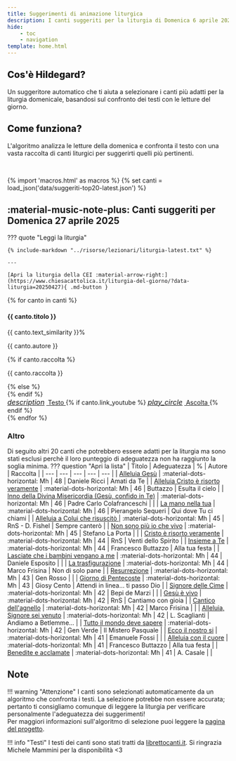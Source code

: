 ```yaml
---
title: Suggerimenti di animazione liturgica
description: I canti suggeriti per la liturgia di Domenica 6 aprile 2025
hide:
    - toc
    - navigation
template: home.html
---
```


<div class="grid md:grid-cols-2 gap-8 mb-12">
  <div class="bg-white rounded-lg shadow p-6 border-l-4 border-accent-500">
    <h2 class="text-2xl font-extrabold text-primary-800 mb-3" style="font-weight: 800 !important;">Cos'è Hildegard?</h2>
    <p class="text-gray-700">Un suggeritore automatico che ti aiuta a selezionare i canti più adatti per la liturgia domenicale, basandosi sul confronto dei testi con le letture del giorno.</p>
  </div>
  
  <div class="bg-white rounded-lg shadow p-6 border-l-4 border-primary-500">
    <h2 class="text-2xl font-extrabold text-primary-800 mb-3" style="font-weight: 800 !important;">Come funziona?</h2>
    <p class="text-gray-700">L'algoritmo analizza le letture della domenica e confronta il testo con una vasta raccolta di canti liturgici per suggerirti quelli più pertinenti.</p>
  </div>
</div>

<br>

{% import 'macros.html' as macros %}
{% set canti = load_json('data/suggeriti-top20-latest.json') %}

## <span id="canti-suggeriti" class="text-primary-700 font-bold"> :material-music-note-plus: Canti suggeriti per Domenica 27 aprile 2025</span>

??? quote "Leggi la liturgia"

    {% include-markdown "../risorse/lezionari/liturgia-latest.txt" %}

    ---

    [Apri la liturgia della CEI :material-arrow-right:](https://www.chiesacattolica.it/liturgia-del-giorno/?data-liturgia=20250427){ .md-button }

<div class="grid md:grid-cols-2 lg:grid-cols-3 gap-6 mb-8">
  {% for canto in canti %}
  <div class="bg-white rounded-lg shadow-md overflow-hidden border-t-4 border-accent-500 flex flex-col">
    <div class="p-5 flex-grow">
      <div class="flex justify-between items-start">
        <h4 class="text-lg font-bold text-gray-800 mb-2">{{ canto.titolo }}</h4>
        <span class="bg-accent-100 text-accent-800 text-sm font-semibold rounded-full px-3 py-1">{{ canto.text_similarity }}%</span>
      </div>
      <p class="text-sm text-gray-600 mb-1">{{ canto.autore }}</p>
      {% if canto.raccolta %}
      <p class="text-sm text-gray-500 italic mb-3">{{ canto.raccolta }}</p>
      {% else %}
      <div class="mb-3"></div>
      {% endif %}
    </div>
    <div class="bg-gray-50 p-3 border-t border-gray-100 flex justify-between items-center">
      <a href="https://www.librettocanti.it/canto/{{ canto.titolo | lower | replace(' ', '-') }}-{{ canto.id_canti }}" class="text-accent-600 hover:text-accent-800 text-sm font-medium" target="_blank">
        <span class="flex items-center"><i class="material-icons" style="font-size: 1rem; margin-right: 0.25rem;">description</i> Testo</span>
      </a>
      {% if canto.link_youtube %}
      <a href="https://www.youtube.com/watch?v={{ canto.link_youtube }}" class="text-red-600 hover:text-red-800 text-sm font-medium" target="_blank">
        <span class="flex items-center"><i class="material-icons" style="font-size: 1rem; margin-right: 0.25rem;">play_circle</i> Ascolta</span>
      </a>
      {% endif %}
    </div>
  </div>
  {% endfor %}
</div>


### Altro
Di seguito altri 20 canti che potrebbero essere adatti per la liturgia ma sono stati esclusi perchè il loro punteggio di adeguatezza non ha raggiunto la soglia minima.
??? question "Apri la lista"
    | Titolo | Adeguatezza | % | Autore | Raccolta |
    | --- | --- | --- | --- | --- |
    | [Alleluia Gesù](https://www.librettocanti.it/canto/alleluia-ges-2111) | :material-dots-horizontal: Mh | 48 | Daniele Ricci | Amati da Te |
    | [Alleluia Cristo è risorto veramente](https://www.librettocanti.it/canto/alleluia-cristo-risorto-veramente-1891) | :material-dots-horizontal: Mh | 46 | Buttazzo | Esulta il cielo |
    | [Inno della Divina Misericordia (Gesù, confido in Te)](https://www.librettocanti.it/canto/inno-della-divina-misericordia-ges-confido-in-te-1888) | :material-dots-horizontal: Mh | 46 | Padre Carlo Colafranceschi |  |
    | [La mano nella tua](https://www.librettocanti.it/canto/la-mano-nella-tua-2768) | :material-dots-horizontal: Mh | 46 | Pierangelo Sequeri | Qui dove Tu ci chiami |
    | [Alleluia a Colui che risuscitò ](https://www.librettocanti.it/canto/alleluia-a-colui-che-risuscit-2382) | :material-dots-horizontal: Mh | 45 | RnS - D. Fishel | Sempre canterò |
    | [Non sono più io che vivo](https://www.librettocanti.it/canto/non-sono-pi-io-che-vivo-1674) | :material-dots-horizontal: Mh | 45 | Stefano La Porta |  |
    | [Cristo è risorto veramente](https://www.librettocanti.it/canto/cristo-risorto-veramente-145) | :material-dots-horizontal: Mh | 44 | RnS | Venti dello Spirito |
    | [Insieme a Te](https://www.librettocanti.it/canto/insieme-a-te-245) | :material-dots-horizontal: Mh | 44 | Francesco Buttazzo | Alla tua festa |
    | [Lasciate che i bambini vengano a me](https://www.librettocanti.it/canto/lasciate-che-i-bambini-vengano-a-me-2600) | :material-dots-horizontal: Mh | 44 | Daniele Esposito |  |
    | [La trasfigurazione](https://www.librettocanti.it/canto/la-trasfigurazione-2269) | :material-dots-horizontal: Mh | 44 | Marco Frisina | Non di solo pane |
    | [Resurrezione](https://www.librettocanti.it/canto/resurrezione-383) | :material-dots-horizontal: Mh | 43 | Gen Rosso |  |
    | [Giorno di Pentecoste](https://www.librettocanti.it/canto/giorno-di-pentecoste-1627) | :material-dots-horizontal: Mh | 43 | Giosy Cento | Attendi in linea... ti passo Dio |
    | [Signore delle Cime](https://www.librettocanti.it/canto/signore-delle-cime-2769) | :material-dots-horizontal: Mh | 42 | Bepi de Marzi |  |
    | [Gesù è vivo](https://www.librettocanti.it/canto/ges-vivo-1860) | :material-dots-horizontal: Mh | 42 | RnS | Cantiamo con gioia |
    | [Cantico dell'agnello](https://www.librettocanti.it/canto/cantico-dell-agnello-2190) | :material-dots-horizontal: Mh | 42 | Marco Frisina |  |
    | [Alleluia, Signore sei venuto](https://www.librettocanti.it/canto/alleluia-signore-sei-venuto-39) | :material-dots-horizontal: Mh | 42 | L. Scaglianti | Andiamo a Betlemme... |
    | [Tutto il mondo deve sapere](https://www.librettocanti.it/canto/tutto-il-mondo-deve-sapere-2222) | :material-dots-horizontal: Mh | 42 | Gen Verde | Il Mistero Pasquale |
    | [Ecco il nostro si](https://www.librettocanti.it/canto/ecco-il-nostro-si-181) | :material-dots-horizontal: Mh | 41 | Emanuele Fossi |  |
    | [Alleluia con il cuore](https://www.librettocanti.it/canto/alleluia-con-il-cuore-2462) | :material-dots-horizontal: Mh | 41 | Francesco Buttazzo | Alla tua festa |
    | [Benedite e acclamate](https://www.librettocanti.it/canto/benedite-e-acclamate-2072) | :material-dots-horizontal: Mh | 41 | A. Casale |  |
## Note
!!! warning "Attenzione"
    I canti sono selezionati automaticamente da un algoritmo che confronta i testi. La selezione potrebbe non essere accurata; pertanto ti consigliamo comunque di leggere la liturgia per verificare personalmente l'adeguatezza dei suggerimenti!<br>Per maggiori informazioni sull'algoritmo di selezione puoi leggere la [pagina del progetto](https://hildegard.it/progetto/).

!!! info "Testi"
    I testi dei canti sono stati tratti da [librettocanti.it](https://www.librettocanti.it/). Si ringrazia Michele Mammini per la disponibilità <3


